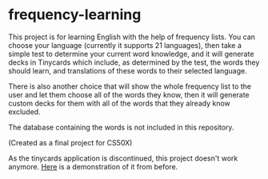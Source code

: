 # frequency-learning

This project is for learning English with the help of frequency lists.
You can choose your language (currently it supports 21 languages), then
take a simple test to determine your current word knowledge, and it will
generate decks in Tinycards which include, as determined by the test,
the words they should learn, and translations of these words to their selected
language.

There is also another choice that will show the whole frequency list to the user and
let them choose all of the words they know, then it will generate custom decks for them
with all of the words that they already know excluded.

The database containing the words is not included in this repository.

(Created as a final project for CS50X)

As the tinycards application is discontinued, this project doesn't work anymore. [Here](https://youtu.be/DugOhepK6AI) is a demonstration of it from before.
